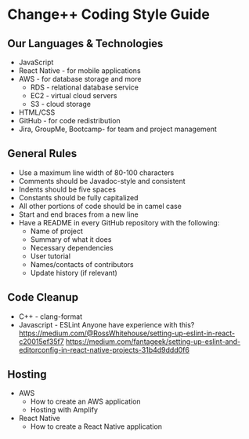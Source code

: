 # Change++ Coding Style Guide

## Our Languages & Technologies
- JavaScript
- React Native - for mobile applications
- AWS - for database storage and more
  - RDS - relational database service
  - EC2 - virtual cloud servers
  - S3 - cloud storage
- HTML/CSS
- GitHub - for code redistribution
- Jira, GroupMe, Bootcamp- for team and project management

## General Rules
- Use a maximum line width of 80-100 characters
- Comments should be Javadoc-style and consistent 
- Indents should be five spaces
- Constants should be fully capitalized
- All other portions of code should be in camel case
- Start and end braces from a new line
- Have a README in every GitHub repository with the following:
  - Name of project
  - Summary of what it does
  - Necessary dependencies
  - User tutorial
  - Names/contacts of contributors
  - Update history (if relevant)

## Code Cleanup
- C++ - clang-format
- Javascript - ESLint
Anyone have experience with this?
https://medium.com/@RossWhitehouse/setting-up-eslint-in-react-c20015ef35f7
https://medium.com/fantageek/setting-up-eslint-and-editorconfig-in-react-native-projects-31b4d9ddd0f6

## Hosting
- AWS
  - How to create an AWS application
  - Hosting with Amplify
- React Native
  - How to create a React Native application


